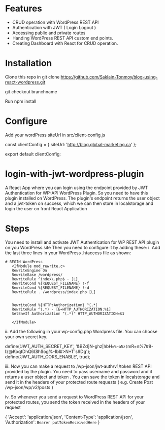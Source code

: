 # Features
* CRUD operation with WordPress REST API
* Authentication with JWT ( Login Logout )
* Accessing public and private routes
* Handing WordPress REST API custom end points.
* Creating Dashboard with React for CRUD operation.

# Installation
Clone this repo in git clone https://github.com/Saklain-Tonmoy/blog-using-react-wordpress.git

git checkout branchname

Run npm install

# Configure
Add your wordPress siteUrl in src/client-config.js

const clientConfig = {
	siteUrl: 'http://blog.global-marketing.ca'
};

export default clientConfig;

# login-with-jwt-wordpress-plugin
A React App where you can login using the endpoint provided by JWT Authentication for WP-API WordPress Plugin. So you need to have this plugin installed on WordPress. The plugin's endpoint returns the user object and a jwt-token on success, which we can then store in localstorage and login the user on front React Application

# Steps
You need to install and activate JWT Authentication for WP REST API plugin on you WordPress site
Then you need to configure it by adding these:
i. Add the last three lines in your WordPress .htaccess file as shown:

```
# BEGIN WordPress
   <IfModule mod_rewrite.c>
   RewriteEngine On
   RewriteBase /wordpress/
   RewriteRule ^index\.php$ - [L]
   RewriteCond %{REQUEST_FILENAME} !-f
   RewriteCond %{REQUEST_FILENAME} !-d
   RewriteRule . /wordpress/index.php [L]
   
   
   RewriteCond %{HTTP:Authorization} ^(.*)
   RewriteRule ^(.*) - [E=HTTP_AUTHORIZATION:%1]
   SetEnvIf Authorization "(.*)" HTTP_AUTHORIZATION=$1
   
   </IfModule>
```
   
ii. Add the following in your wp-config.php Wordpress file. You can choose your own secret key.

define('JWT_AUTH_SECRET_KEY', '&BZd]N-ghz|hbH`=%~a5z(`mR=n%7#8-Iz@KoqtDhQ6(8h$og%-IbI#>N*T`s9Dg');
define('JWT_AUTH_CORS_ENABLE', true);

iii. Now you can make a request to /wp-json/jwt-auth/v1/token REST API provided by the plugin. You need to pass username and password and it returns a user object and token . You can save the token in localstorage and send it in the headers of your protected route requests ( e.g. Create Post /wp-json/wp/v2/posts )

iv. So whenever you send a request to WordPress REST API for your protected routes, you send the token received in the headers of your request

{
	'Accept': 'application/json',
	'Content-Type': 'application/json',
	'Authorization': `Bearer putTokenReceivedHere`
}
